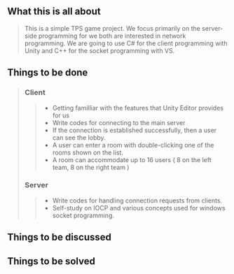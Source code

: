 ## What this is all about  
> This is a simple TPS game project. We focus primarily on the server-side programming for we both are interested in network programming.
We are going to use C# for the client programming with Unity and C++ for the socket programming with VS.

## Things to be done
> ### Client
>> - Getting familliar with the features that Unity Editor provides for us
>> - Write codes for connecting to the main server
>> - If the connection is established successfully, then a user can see the lobby.
>> - A user can enter a room with double-clicking one of the rooms shown on the list.
>> - A room can accommodate up to 16 users ( 8 on the left team, 8 on the right team )  
> ### Server
>> - Write codes for handling connection requests from clients.
>> - Self-study on IOCP and various concepts used for windows socket programming.  
## Things to be discussed

## Things to be solved
